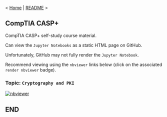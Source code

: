 < [Home](https://github.com/SeanOhAileasa) | [README](https://github.com/SeanOhAileasa/asp-cryptography-and-pki/blob/main/README.md) >

## CompTIA CASP+

CompTIA CASP+ self-study course material.

Can view the ``Jupyter Notebooks`` as a static HTML page on GitHub.

Unfortunately, GitHub may not fully render the ``Jupyter Notebook``.

Recommend viewing using the ``nbviewer`` links below (click on the associated ``render nbviewer`` badge).

### Topic: ``Cryptography and PKI``

[![nbviewer](https://raw.githubusercontent.com/jupyter/design/master/logos/Badges/nbviewer_badge.svg)](https://nbviewer.jupyter.org/github/SeanOhAileasa/asp-cryptography-and-pki/blob/main/asp-cryptography-and-pki.ipynb)

## END